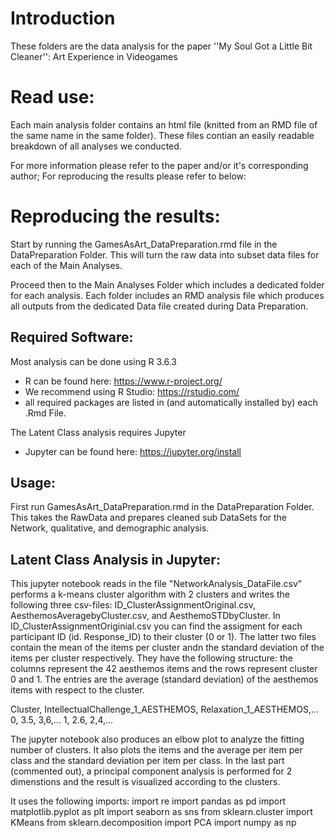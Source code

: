 # Introduction
These folders are the data analysis for the paper ''My Soul Got a Little Bit Cleaner'': Art Experience in Videogames

# Read use:

Each main analysis folder contains an html file (knitted from an RMD file of the same name in the same folder). These files contian an easily readable breakdown of all analyses we conducted.

For more information please refer to the paper and/or it's corresponding author; For reproducing the results please refer to below:


# Reproducing the results:

Start by running the GamesAsArt_DataPreparation.rmd file in the DataPreparation Folder. This will turn the raw data into subset data files for each of the Main Analyses.

Proceed then to the Main Analyses Folder which includes a dedicated folder for each analysis. Each folder includes an RMD analysis file which produces all outputs from the dedicated Data file created during Data Preparation.

## Required Software:
Most analysis can be done using R 3.6.3
- R can be found here: https://www.r-project.org/
- We recommend using R Studio: https://rstudio.com/
- all required packages are listed in (and automatically installed by) each .Rmd File.

The Latent Class analysis requires Jupyter
- Jupyter can be found here: https://jupyter.org/install

## Usage:
First run GamesAsArt_DataPreparation.rmd in the DataPreparation Folder.
This takes the RawData and prepares cleaned sub DataSets for the Network, qualitative, and demographic analysis.

## Latent Class Analysis in Jupyter:
This jupyter notebook reads in the file "NetworkAnalysis_DataFile.csv" performs a k-means cluster algorithm with 2 clusters and writes the following three csv-files:
ID_ClusterAssignmentOriginal.csv, AesthemosAveragebyCluster.csv, and AesthemoSTDbyCluster. In ID_ClusterAssignmentOriginial.csv you can find the assigment for each participant ID (id. Response_ID) to their cluster (0 or 1). The latter two files contain the mean of the items per cluster andn the standard deviation of the items per cluster respectively. They have the following structure: the columns represent the 42 aesthemos items and the rows represent cluster 0 and 1. The entries are the average (standard deviation) of the aesthemos items with respect to the cluster.

Cluster, IntellectualChallenge_1_AESTHEMOS, Relaxation_1_AESTHEMOS,...
0, 3.5, 3,6,...
1, 2.6, 2,4,...

The jupyter notebook also produces an elbow plot to analyze the fitting number of clusters. It also plots the items and the average per item per class and the standard deviation per item per class. In the last part (commented out), a principal component analysis is performed for 2 dimenstions and the result is visualized according to the clusters.

It uses the following imports:
import re
import pandas as pd
import matplotlib.pyplot as plt
import seaborn as sns
from sklearn.cluster import KMeans
from sklearn.decomposition import PCA
import numpy as np

